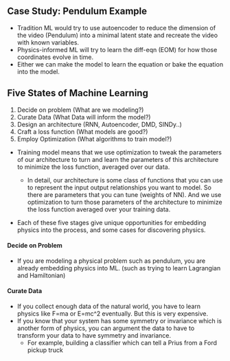 
## Case Study: Pendulum Example
- Tradition ML would try to use autoencoder to reduce the dimension of the video (Pendulum) into a minimal latent state and recreate the video with known variables.
- Physics-informed ML will try to learn the diff-eqn (EOM) for how those coordinates evolve in time.
- Either we can make the model to learn the equation or bake the equation into the model.


## Five States of Machine Learning

1. Decide on problem (What are we modeling?)
2. Curate Data (What Data will inform the model?)
3. Design an architecture (RNN, Autoencoder, DMD, SINDy..)
4. Craft a loss function (What models are good?)
5. Employ Optimization (What algorithms to train model?)

- Training model means that we use optimization to tweak the parameters of our architecture to turn and learn the parameters of this architecture to minimize the loss function, averaged over our data.
	- In detail, our architecture is some class of functions that you can use to represent the input output relationships you want to model. So there are parameters that you can tune (weights of NN). And we use optimization to turn those parameters of the architecture to minimize the loss function averaged over your training data.

- Each of these five stages give unique opportunities for embedding physics into the process, and some cases for discovering physics.


#### Decide on Problem
- If you are modeling a physical problem such as pendulum, you are already embedding physics into ML. (such as trying to learn Lagrangian and Hamiltonian)
#### Curate Data
- If you collect enough data of the natural world, you have to learn physics like F=ma or E=mc^2 eventually.  But this is very expensive. 
- If you know that your system has some symmetry or invariance which is another form of physics, you can argument the data to have to transform your data to have symmetry and invariance.
	- For example, building a classifier which can tell a Prius from a Ford pickup truck

